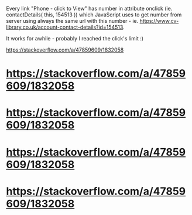 Every link "Phone - click to View" has number in attribute onclick (ie. contactDetails( this, 154513 )) which JavaScript uses to get number from server using always the same url with this number - ie. https://www.cv-library.co.uk/account-contact-details?id=1545‌​13.

It works for awhile - probably I reached the click's limit :)

https://stackoverflow.com/a/47859609/1832058
# https://stackoverflow.com/a/47859609/1832058
# https://stackoverflow.com/a/47859609/1832058
# https://stackoverflow.com/a/47859609/1832058
# https://stackoverflow.com/a/47859609/1832058

